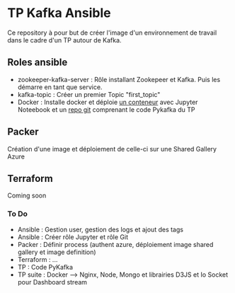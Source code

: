 # TP Kafka Ansible 

Ce repository à pour but de créer l'image d'un environnement de travail dans le cadre d'un TP autour de Kafka. 

## Roles ansible

- zookeeper-kafka-server : Rôle installant Zookepeer et Kafka. Puis les démarre en tant que service.
- kafka-topic : Créer un premier Topic "first_topic"
- Docker : Installe docker et déploie [un conteneur](https://hub.docker.com/repository/docker/jimilibilibob/tp-jupynotebook-git) avec Jupyter Noteebook et un [repo git](https://github.com/jimilibilibob/tp_kafka_notebook) comprenant le code Pykafka du TP 

## Packer

Création d'une image et déploiement de celle-ci sur une Shared Gallery Azure 

## Terraform 

Coming soon 
      


### To Do 

- Ansible : Gestion user, gestion des logs et ajout des tags 
- Ansible : Créer rôle Jupyter et rôle Git
- Packer : Définir process (authent azure, déploiement image shared gallery et image definition)
- Terraform : ... 
- TP : Code PyKafka 
- TP suite : Docker --> Nginx, Node, Mongo et librairies D3JS et Io Socket pour Dashboard stream 
